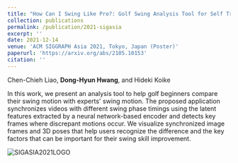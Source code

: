 ```yaml
---
title: "How Can I Swing Like Pro?: Golf Swing Analysis Tool for Self Training"
collection: publications
permalink: /publication/2021-sigasia
excerpt: ''
date: 2021-12-14
venue: 'ACM SIGGRAPH Asia 2021, Tokyo, Japan (Poster)'
paperurl: 'https://arxiv.org/abs/2105.10153'
citation: ''
---
```

Chen-Chieh Liao, **Dong-Hyun Hwang**, and Hideki Koike

In this work, we present an analysis tool to help golf beginners compare their swing motion with experts' swing motion. The proposed application synchronizes videos with different swing phase timings using the latent features extracted by a neural network-based encoder and detects key frames where discrepant motions occur. We visualize synchronized image frames and 3D poses that help users recognize the difference and the key factors that can be important for their swing skill improvement.

![SIGASIA2021LOGO](https://sa2021.siggraph.org/images/logos/sa2021_logo_1a-thumb.jpg "SigLogo")
